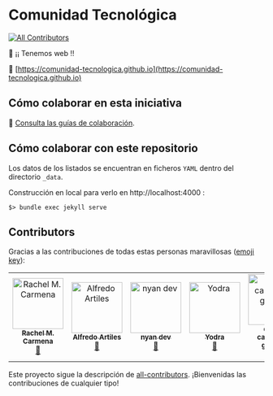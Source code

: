 # Comunidad Tecnológica
[![All Contributors](https://img.shields.io/badge/all_contributors-6-orange.svg?style=flat-square)](#contributors)

:tada: ¡¡ Tenemos web !! 

:link: [https://comunidad-tecnologica.github.io](https://comunidad-tecnologica.github.io)

## Cómo colaborar en esta iniciativa

:book: [Consulta las guías de colaboración](CONTRIBUTING.md).

## Cómo colaborar con este repositorio

Los datos de los listados se encuentran en ficheros `YAML` dentro del directorio `_data`.

Construcción en local para verlo en http://localhost:4000 :

```
$> bundle exec jekyll serve
```

<!-- Do not translate this title to keep the number of contributors updated in the badge -->
## Contributors

Gracias a las contribuciones de todas estas personas maravillosas ([emoji key](https://allcontributors.org/docs/en/emoji-key)):

<!-- ALL-CONTRIBUTORS-LIST:START - Do not remove or modify this section -->
<!-- prettier-ignore -->
<table>
  <tr>
    <td align="center"><a href="https://rachelcarmena.github.io"><img src="https://avatars0.githubusercontent.com/u/22792183?v=4" width="100px;" alt="Rachel M. Carmena"/><br /><sub><b>Rachel M. Carmena</b></sub></a><br /><a href="https://github.com/comunidad-tecnologica/comunidad-tecnologica.github.io/commits?author=rachelcarmena" title="Documentation">📖</a></td>
    <td align="center"><a href="http://www.audiense.com"><img src="https://avatars3.githubusercontent.com/u/92608?v=4" width="100px;" alt="Alfredo Artiles"/><br /><sub><b>Alfredo Artiles</b></sub></a><br /><a href="https://github.com/comunidad-tecnologica/comunidad-tecnologica.github.io/commits?author=aartiles" title="Documentation">📖</a></td>
    <td align="center"><a href="http://fightingkitten.webcindario.com/"><img src="https://avatars3.githubusercontent.com/u/5872813?v=4" width="100px;" alt="nyan dev"/><br /><sub><b>nyan dev</b></sub></a><br /><a href="https://github.com/comunidad-tecnologica/comunidad-tecnologica.github.io/commits?author=mericp" title="Documentation">📖</a></td>
    <td align="center"><a href="https://github.com/yodra"><img src="https://avatars0.githubusercontent.com/u/7188403?v=4" width="100px;" alt="Yodra"/><br /><sub><b>Yodra</b></sub></a><br /><a href="https://github.com/comunidad-tecnologica/comunidad-tecnologica.github.io/commits?author=yodra" title="Documentation">📖</a></td>
    <td align="center"><a href="http://www.danielcastanera.com"><img src="https://avatars3.githubusercontent.com/u/6005590?v=4" width="100px;" alt="daniel castañera garrido"/><br /><sub><b>daniel castañera garrido</b></sub></a><br /><a href="https://github.com/comunidad-tecnologica/comunidad-tecnologica.github.io/commits?author=guldoe" title="Documentation">📖</a></td>
    <td align="center"><a href="http://beelzenef.github.io"><img src="https://avatars3.githubusercontent.com/u/6389665?v=4" width="100px;" alt="Elena G"/><br /><sub><b>Elena G</b></sub></a><br /><a href="https://github.com/comunidad-tecnologica/comunidad-tecnologica.github.io/commits?author=Beelzenef" title="Documentation">📖</a></td>
  </tr>
</table>

<!-- ALL-CONTRIBUTORS-LIST:END -->

Este proyecto sigue la descripción de [all-contributors](https://github.com/all-contributors/all-contributors). ¡Bienvenidas las contribuciones de cualquier tipo!
